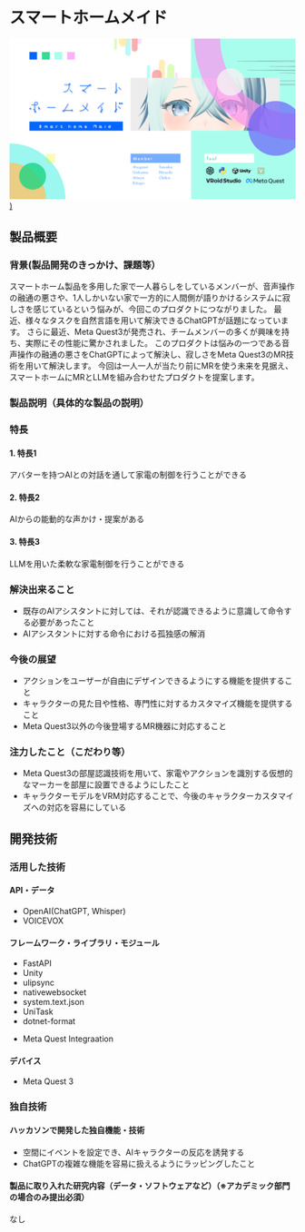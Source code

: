 # スマートホームメイド

[![IMAGE ALT TEXT HERE](https://github.com/jphacks/TK_2313/blob/b_image/3f88af7cf8a0b88f.png?raw=true))](https://www.youtube.com/watch?v=yYRQEdfGjEg)

## 製品概要



### 背景(製品開発のきっかけ、課題等）
スマートホーム製品を多用した家で一人暮らしをしているメンバーが、音声操作の融通の悪さや、1人しかいない家で一方的に人間側が語りかけるシステムに寂しさを感じているという悩みが、今回このプロダクトにつながりました。
最近、様々なタスクを自然言語を用いて解決できるChatGPTが話題になっています。
さらに最近、Meta Quest3が発売され、チームメンバーの多くが興味を持ち、実際にその性能に驚かされました。
このプロダクトは悩みの一つである音声操作の融通の悪さをChatGPTによって解決し、寂しさをMeta Quest3のMR技術を用いて解決します。
今回は一人一人が当たり前にMRを使う未来を見据え、スマートホームにMRとLLMを組み合わせたプロダクトを提案します。


### 製品説明（具体的な製品の説明）
### 特長
#### 1. 特長1
アバターを持つAIとの対話を通して家電の制御を行うことができる
#### 2. 特長2
AIからの能動的な声かけ・提案がある
#### 3. 特長3
LLMを用いた柔軟な家電制御を行うことができる

### 解決出来ること
- 既存のAIアシスタントに対しては、それが認識できるように意識して命令する必要があったこと
- AIアシスタントに対する命令における孤独感の解消

### 今後の展望
- アクションをユーザーが自由にデザインできるようにする機能を提供すること
- キャラクターの見た目や性格、専門性に対するカスタマイズ機能を提供すること
- Meta Quest3以外の今後登場するMR機器に対応すること

### 注力したこと（こだわり等）
- Meta Quest3の部屋認識技術を用いて、家電やアクションを識別する仮想的なマーカーを部屋に設置できるようにしたこと
- キャラクターモデルをVRM対応することで、今後のキャラクターカスタマイズへの対応を容易にしている


## 開発技術
### 活用した技術
#### API・データ
- OpenAI(ChatGPT, Whisper)  
- VOICEVOX

#### フレームワーク・ライブラリ・モジュール
- FastAPI
- Unity
- ulipsync
- nativewebsocket
- system.text.json
- UniTask
- dotnet-format

* Meta Quest Integraation

#### デバイス
- Meta Quest 3

### 独自技術
#### ハッカソンで開発した独自機能・技術
- 空間にイベントを設定でき、AIキャラクターの反応を誘発する
- ChatGPTの複雑な機能を容易に扱えるようにラッピングしたこと

#### 製品に取り入れた研究内容（データ・ソフトウェアなど）（※アカデミック部門の場合のみ提出必須）
なし
